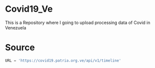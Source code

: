 # Covid19_Ve
This is a Repository where I going to upload processing data of Covid in Venezuela 

# Source
```python
URL = 'https://covid19.patria.org.ve/api/v1/timeline'
```
